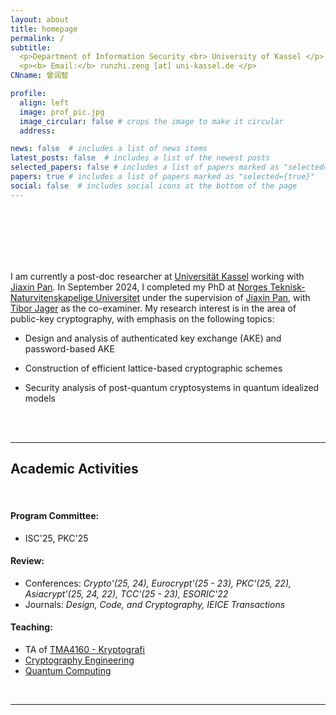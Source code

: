 ```yaml
---
layout: about
title: homepage
permalink: /
subtitle: 
  <p>Department of Information Security <br> University of Kassel </p>
  <p><b> Email:</b> runzhi.zeng [at] uni-kassel.de </p>
CNname: 曾润智

profile:
  align: left
  image: prof_pic.jpg
  image_circular: false # crops the image to make it circular
  address: 

news: false  # includes a list of news items
latest_posts: false  # includes a list of the newest posts
selected_papers: false # includes a list of papers marked as "selected={true}"
papers: true # includes a list of papers marked as "selected={true}"
social: false  # includes social icons at the bottom of the page
---
```


<br>
<br>
<br>
<br>
<br>

I am currently a post-doc researcher at [Universität Kassel](https://www.uni-kassel.de/uni/) working with [Jiaxin Pan](https://sites.google.com/view/jiaxinpan). In September 2024, I completed my PhD at [Norges Teknisk-Naturvitenskapelige Universitet](https://www.ntnu.no/) under the supervision of [Jiaxin Pan](https://sites.google.com/view/jiaxinpan), with [Tibor Jager](https://itsc.uni-wuppertal.de/de/mitarbeiter/prof-dr-ing-tibor-jager/) as the co-examiner. My research interest is in the area of public-key cryptography, with emphasis on the following topics:

* Design and analysis of authenticated key exchange (AKE) and password-based AKE

* Construction of efficient lattice-based cryptographic schemes

* Security analysis of post-quantum cryptosystems in quantum idealized models

<br>
<br>

---

## <b> Academic Activities </b>

<br>

#### Program Committee:

* ISC'25, PKC'25

#### Review:

* Conferences: *Crypto'(25, 24), Eurocrypt'(25 - 23), PKC'(25, 22), Asiacrypt'(25, 24, 22), TCC'(25 - 23), ESORIC'22*
* Journals: *Design, Code, and Cryptography, IEICE Transactions*

#### Teaching: 

* TA of [TMA4160 - Kryptografi](https://wiki.math.ntnu.no/tma4160)
* [Cryptography Engineering](https://runzhizeng.github.io/CE-w2425)
* [Quantum Computing](https://runzhizeng.github.io/QC-s25)

<br>

---

<!-- Write your biography here. Tell the world about yourself. Link to your favorite [subreddit](http://reddit.com). You can put a picture in, too. The code is already in, just name your picture `prof_pic.jpg` and put it in the `img/` folder.

# Put your address / P.O. box / other info right below your picture. You can also disable any of these elements by editing `profile` property of the YAML header of your `_pages/about.md`. Edit `_bibliography/papers.bib` and Jekyll will render your [publications page](/al-folio/publications/) automatically.

# Link to your social media connections, too. This theme is set up to use [Font Awesome icons](http://fortawesome.github.io/Font-Awesome/) and [Academicons](https://jpswalsh.github.io/academicons/), like the ones below. Add your Facebook, Twitter, LinkedIn, Google Scholar, or just disable all of them.  -->
